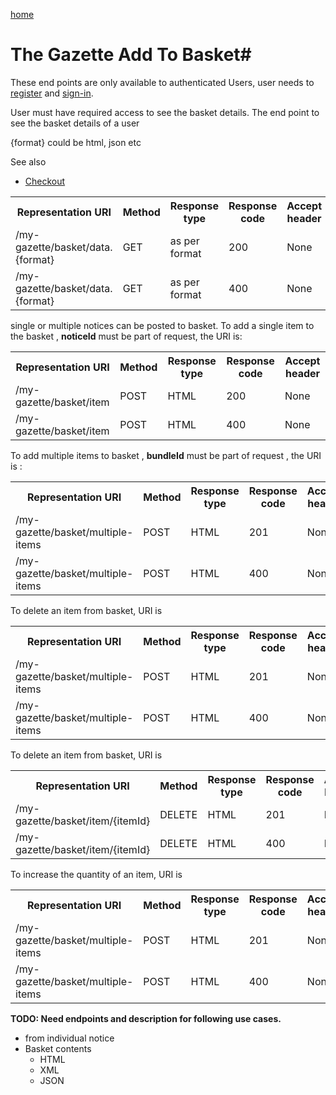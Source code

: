 [home](../home.md)
# The Gazette Add To Basket#


These end points are only available to authenticated Users, user needs  to [register](../authentication/registration.md) and [sign-in](../authentication/sign-in.md).

User must have required access to see the basket details.
The end point to see the basket details of a user

{format} could be html, json etc

See also

- [Checkout](checkout.md)

<table>
<tr>
	<th>Representation URI</th>
	<th>Method</th>
	<th>Response type</th>
	<th>Response code</th>
	<th>Accept header​</th>
</tr>
<tr>
	<td>/my-gazette/basket/data.{format}</td>
	<td>GET</td>
	<td>as per format</td>
	<td>200</td>
	<td>None</td>
</tr>
<tr>
	<td>/my-gazette/basket/data.{format}</td>
	<td>GET</td>
	<td>as per format</td>
	<td>400</td>
	<td>None</td>
</tr>
</table>


single or multiple notices can be posted to basket. To add a single item to the basket , **noticeId** must be part of request, the URI is: 

<table>
<tr>
	<th>Representation URI</th>
	<th>Method</th>
	<th>Response type</th>
	<th>Response code</th>
	<th>Accept header​</th>
</tr>
<tr>
	<td>/my-gazette/basket/item</td>
	<td>POST</td>
	<td>HTML</td>
	<td>200</td>
	<td>None</td>
</tr>
<tr>
	<td>/my-gazette/basket/item</td>
	<td>POST</td>
	<td>HTML</td>
	<td>400</td>
	<td>None</td>
</tr>
</table>

To add multiple items to basket , **bundleId** must be part of request , the URI is :

<table>
<tr>
	<th>Representation URI</th>
	<th>Method</th>
	<th>Response type</th>
	<th>Response code</th>
	<th>Accept header​</th>
</tr>
<tr>
	<td>/my-gazette/basket/multiple-items</td>
	<td>POST</td>
	<td>HTML</td>
	<td>201</td>
	<td>None</td>
</tr>
<tr>
	<td>/my-gazette/basket/multiple-items</td>
	<td>POST</td>
	<td>HTML</td>
	<td>400</td>
	<td>None</td>
</tr>
</table>

To delete an item from basket, URI is 

<table>
<tr>
	<th>Representation URI</th>
	<th>Method</th>
	<th>Response type</th>
	<th>Response code</th>
	<th>Accept header​</th>
</tr>
<tr>
	<td>/my-gazette/basket/multiple-items</td>
	<td>POST</td>
	<td>HTML</td>
	<td>201</td>
	<td>None</td>
</tr>
<tr>
	<td>/my-gazette/basket/multiple-items</td>
	<td>POST</td>
	<td>HTML</td>
	<td>400</td>
	<td>None</td>
</tr>
</table>




To delete an item from basket, URI is 
<table>
<tr>
	<th>Representation URI</th>
	<th>Method</th>
	<th>Response type</th>
	<th>Response code</th>
	<th>Accept header​</th>
</tr>
<tr>
	<td>/my-gazette/basket/item/{itemId}</td>
	<td>DELETE</td>
	<td>HTML</td>
	<td>201</td>
	<td>None</td>
</tr>
<tr>
	<td>/my-gazette/basket/item/{itemId}</td>
	<td>DELETE</td>
	<td>HTML</td>
	<td>400</td>
	<td>None</td>
</tr>
</table>

To increase the quantity of an item, URI is


<table>
<tr>
	<th>Representation URI</th>
	<th>Method</th>
	<th>Response type</th>
	<th>Response code</th>
	<th>Accept header​</th>
</tr>
<tr>
	<td>/my-gazette/basket/multiple-items</td>
	<td>POST</td>
	<td>HTML</td>
	<td>201</td>
	<td>None</td>
</tr>
<tr>
	<td>/my-gazette/basket/multiple-items</td>
	<td>POST</td>
	<td>HTML</td>
	<td>400</td>
	<td>None</td>
</tr>
</table>

**TODO: Need endpoints and description for following use cases.**






  - from individual notice
- Basket contents
  - HTML
  - XML
  - JSON

